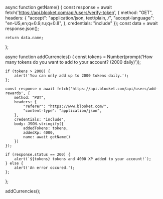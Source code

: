 async function getName() {
    const response = await fetch('https://api.blooket.com/api/users/verify-token', {
        method: "GET",
        headers: {
            "accept": "application/json, text/plain, */*",
            "accept-language": "en-US,en;q=0.9,ru;q=0.8",
        },
        credentials: "include"
    });
    const data = await response.json();

    return data.name;
};

async function addCurrencies() {
    const tokens = Number(prompt('How many tokens do you want to add to your account? (2000 daily)'));

    if (tokens > 2000) {
        alert('You can only add up to 2000 tokens daily.');
    };

    const response = await fetch('https://api.blooket.com/api/users/add-rewards', {
        method: "PUT",
        headers: {
            "referer": "https://www.blooket.com/",
            "content-type": "application/json",
        },
        credentials: "include",
        body: JSON.stringify({
            addedTokens: tokens,
            addedXp: 4000,
            name: await getName()
        })
    });

    if (response.status == 200) {
        alert(`${tokens} tokens and 4000 XP added to your account!`);
    } else {
        alert('An error occured.');
    };

};

addCurrencies();
